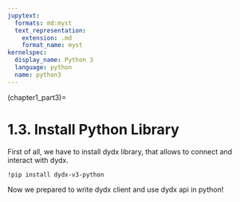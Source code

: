 ```yaml
---
jupytext:
  formats: md:myst
  text_representation:
    extension: .md
    format_name: myst
kernelspec:
  display_name: Python 3
  language: python
  name: python3
---
```

(chapter1_part3)=

# 1.3. Install Python Library
First of all, we have to install dydx library, that allows to connect 
and interact with dydx.

```{code-cell} ipython3
!pip install dydx-v3-python
```

Now we prepared to write dydx client and use dydx api in python!